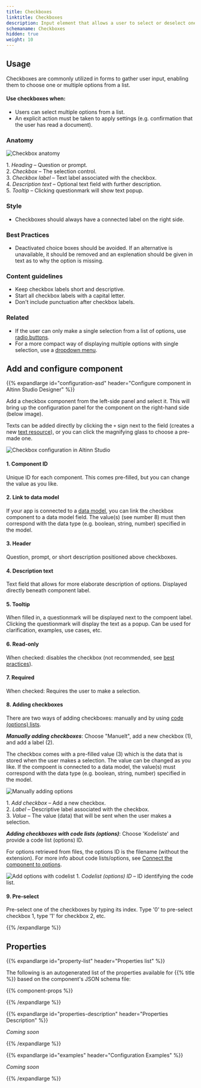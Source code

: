 ```yaml
---
title: Checkboxes
linktitle: Checkboxes
description: Input element that allows a user to select or deselect one or more options
schemaname: Checkboxes
hidden: true
weight: 10
---
```


## Usage

Checkboxes are commonly utilized in forms to gather user input,
 enabling them to choose one or multiple options from a list.
 
 #### Use checkboxes when:
 * Users can select multiple options from a list.
 * An explicit action must be taken to apply settings (e.g. confirmation that the user has read a document).

### Anatomy

![Checkbox anatomy](Checkbox-anatomy.png)

1\. *Heading* – Question or prompt.  
2\. *Checkbox* – The selection control.  
3\. *Checkbox label* – Text label associated with the checkbox.  
4\. *Description text* – Optional text field with further description.  
5\. *Tooltip* – Clicking questionmark will show text popup.

### Style

* Checkboxes should always have a connected label on the right side.

### Best Practices

* Deactivated choice boxes should be avoided.
 If an alternative is unavailable, it should be removed and an explenation should be given in text as to why the option is missing.

 ### Content guidelines

* Keep checkbox labels short and descriptive.
* Start all checkbox labels with a capital letter.
* Don't include punctuation after checkbox labels.

### Related

* If the user can only make a single selection from a list of options, use [radio buttons](../radiobuttons).
* For a more compact way of displaying multiple options with single selection, use a [dropdown menu](../dropdown).

## Add and configure component
{{% expandlarge id="configuration-asd" header="Configure component in Altinn Studio Designer" %}}

Add a checkbox component from the left-side panel and select it. This will bring up the configuration panel for the component on the right-hand side (below image).

Texts can be added directly by clicking the `+` sign next to the field
 (creates a new [text resource](/app/development/ux/texts/#add-and-change-texts-in-an-application)), or you can click the magnifying glass to choose a pre-made one.

![Checkbox configuration in Altinn Studio](Checkbox-settings-anatomy.png)

#### 1. Component ID
Unique ID for each component. This comes pre-filled, but you can change the value as you like.

#### 2. Link to data model
If your app is connected to a [data model](/app/development/data/data-modeling#data-models),
 you can link the checkbox component to a data model field.
 The value(s) (see number 8) must then correspond with the data type (e.g. boolean, string, number) specified in the model.

#### 3. Header
Question, prompt, or short description positioned above checkboxes.

#### 4. Description text
Text field that allows for more elaborate description of options. Displayed directly beneath component label.

#### 5. Tooltip
When filled in, a questionmark will be displayed next to the compoent label. Clicking the questionmark will display the text as a popup.
Can be used for clarification, examples, use cases, etc.

#### 6. Read-only
When checked: disables the checkbox (not recommended, see [best practices](#best-practices)).

#### 7. Required
When checked: Requires the user to make a selection.

#### 8. Adding checkboxes
There are two ways of adding checkboxes: manually and by using [code (options) lists](/app/development/data/options/).

***Manually adding checkboxes***: Choose "Manuelt", add a new checkbox (1), and add a label (2).

The checkbox comes with a pre-filled value (3) which is the data that is stored when the user makes a selection.
 The value can be changed as you like.
 If the compoent is connected to a data model, the value(s) must correspond with the data type (e.g. boolean, string, number) specified in the model.

![Manually adding options](manually-add-options.png)

1\. *Add checkbox* – Add a new checkbox.  
2\. *Label* – Descriptive label associated with the checkbox.   
3\. *Value* – The value (data) that will be sent when the user makes a selection.

***Adding checkboxes with code lists (options)***: Choose 'Kodeliste' and provide a code list (options) ID.

For options retrieved from files, the options ID is the filename (without the extension).
For more info about code lists/options, see [Connect the component to options](/app/development/data/options/#connect-the-component-to-options-code-list).

![Add options with codelist](add-options-with-codelist.png)
1\. *Codelist (options) ID* – ID identifying the code list.

#### 9. Pre-select
Pre-select one of the checkboxes by typing its index.
Type '0' to pre-select checkbox 1, type '1' for checkbox 2, etc.

{{% /expandlarge %}}

## Properties

{{% expandlarge id="property-list" header="Properties list" %}}

The following is an autogenerated list of the properties available for {{% title %}} based on the component's JSON schema file:

{{% component-props %}}

{{% /expandlarge %}}

{{% expandlarge id="properties-description" header="Properties Description" %}}

*Coming soon*
<!-- More detailed description of properties -->

{{% /expandlarge %}}

{{% expandlarge id="examples" header="Configuration Examples" %}}

*Coming soon*
<!-- Examples of component configurations.
Use screenshots of json config and/or link to repo if appropriate. -->

{{% /expandlarge %}}
